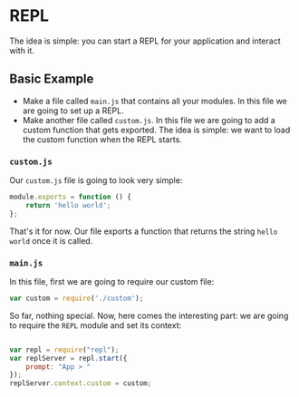 # REPL

The idea is simple: you can start a REPL for your application and interact with it.

## Basic Example

- Make a file called `main.js` that contains all your modules. In this file we are going to set up a REPL.
- Make another file called `custom.js`. In this file we are going to add a custom function that gets exported. The idea is simple: we want to load the custom function when the REPL starts.


### `custom.js`

Our `custom.js` file is going to look very simple:

```javascript
module.exports = function () {
    return 'hello world';
};

```

That's it for now. Our file exports a function that returns the string `hello world` once it is called.

### `main.js`

In this file, first we are going to require our custom file:

```javascript
var custom = require('./custom');
```

So far, nothing special. Now, here comes the interesting part: we are going to require the `REPL` module and set its context:

```javascript

var repl = require("repl");
var replServer = repl.start({
    prompt: "App > "
});
replServer.context.custom = custom;
```
